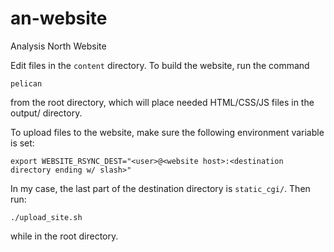# an-website
Analysis North Website

Edit files in the `content` directory. To build the website, run the command

    pelican

from the root directory, which will place needed HTML/CSS/JS files in the 
output/ directory.

To upload files to the website, make sure the following environment variable
is set:

    export WEBSITE_RSYNC_DEST="<user>@<website host>:<destination directory ending w/ slash>"

In my case, the last part of the destination directory is `static_cgi/`.  Then run:

    ./upload_site.sh

while in the root directory.
